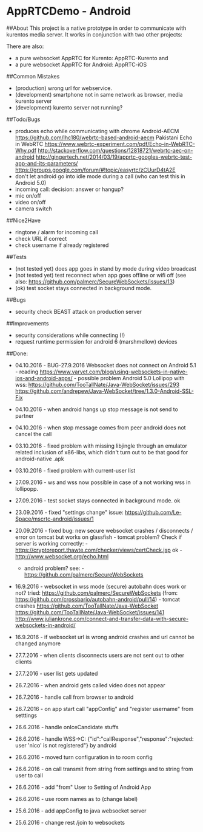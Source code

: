 # AppRTCDemo - Android

##About
This project is a native prototype in order to communicate with kurentos media server. It works in conjunction with two other projects:

There are also:
- a pure websocket AppRTC for Kurento: AppRTC-Kurento and
- a pure websocket AppRTC for Android: AppRTC-iOS 

##Common Mistakes
- (production) wrong url for webservice.
- (development) smartphone not in same network as browser, media kurento server 
- (development) kurento server not running?

##Todo/Bugs
- produces echo while communicating with chrome
	Android-AECM https://github.com/lhc180/webrtc-based-android-aecm
	Pakistani Echo in WebRTC https://www.webrtc-experiment.com/pdf/Echo-in-WebRTC-Why.pdf
	http://stackoverflow.com/questions/12818721/webrtc-aec-on-android
	http://gingertech.net/2014/03/19/apprtc-googles-webrtc-test-app-and-its-parameters/
	https://groups.google.com/forum/#!topic/easyrtc/zCUurD4tA2E
- don't let android go into idle mode during a call (who can test this in Android 5.0)
- incoming call: decision: answer or hangup?
- mic on/off
- video on/off
- camera switch	

##Nice2Have
- ringtone / alarm for incoming call
- check URL if correct 
- check username if already registered 

##Tests
- (not tested yet) does app goes in stand by mode during video broadcast
- (not tested yet) test reconnect when app goes offline or wifi off (see also: https://github.com/palmerc/SecureWebSockets/issues/13)
- (ok) test socket stays connected in background mode. 

##Bugs

- security check BEAST attack on production server

##Improvements
- security considerations while connecting (!)
- request runtime permission for android 6 (marshmellow) devices

##Done:
- 04.10.2016 - BUG-27.9.2016 Websocket does not connect on Android 5.1 
			 - reading https://www.varvet.com/blog/using-websockets-in-native-ios-and-android-apps/
			 - possible problem Android 5.0 Lollipop with wss: 
					https://github.com/TooTallNate/Java-WebSocket/issues/293
					https://github.com/andrepew/Java-WebSocket/tree/1.3.0-Android-SSL-Fix
- 04.10.2016 - when android hangs up stop message is not send to partner 
- 04.10.2016 - when stop message comes from peer android does not cancel the call
- 03.10.2016 - fixed problem with missing libjingle through an emulator related inclusion of x86-libs, which didn't turn out to be that good for android-native .apk
- 03.10.2016 - fixed problem with current-user list 
- 27.09.2016 - ws and wss now possible in case of a not working wss in lollipopp.
- 27.09.2016 - test socket stays connected in background mode. ok
- 23.09.2016 - fixed  "settings change" issue: https://github.com/Le-Space/mscrtc-android/issues/1
- 20.09.2016 - fixed bug: new secure websocket crashes / disconnects / error on tomcat but works on glassfish 
				- tomcat problem? Check if server is working correctly: 
				- https://cryptoreport.thawte.com/checker/views/certCheck.jsp ok
				- http://www.websocket.org/echo.html
	- android problem? see: - https://github.com/palmerc/SecureWebSockets

- 16.9.2016 - websocket in wss mode (secure) autobahn does work or not?
				tried: https://github.com/palmerc/SecureWebSockets  (from: https://github.com/crossbario/autobahn-android/pull/14)
					- tomcat crashes
				https://github.com/TooTallNate/Java-WebSocket
				https://github.com/TooTallNate/Java-WebSocket/issues/141
				http://www.juliankrone.com/connect-and-transfer-data-with-secure-websockets-in-android/
- 16.9.2016 - if websocket url is wrong android crashes and url cannot be changed anymore
- 27.7.2016 - when clients disconnects users are not sent out to other clients
- 27.7.2016 - user list gets updated
- 26.7.2016 - when android gets called video does not appear
- 26.7.2016 - handle call from browser to android
- 26.7.2016 - on app start call "appConfig"  and "register username" from setttings
- 26.6.2016 - handle onIceCandidate stuffs
- 26.6.2016 - handle WSS->C: {"id":"callResponse","response":"rejected: user 'nico' is not registered"} by android
- 26.6.2016 - moved turn configuration in to room config
- 26.6.2016 - on call transmit from string from settings and to string from user to call 
- 26.6.2016 -	add "from" User to Setting of Android App
- 26.6.2016 - use room names as to (change label)
- 25.6.2016 - add appConfig to java websocket server
- 25.6.2016 - change rest /join to websockets